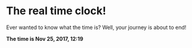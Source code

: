 # The real time clock!

Ever wanted to know what the time is? Well, your journey is about to end!

**The time is Nov 25, 2017, 12:19**